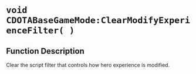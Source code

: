 # `void CDOTABaseGameMode:ClearModifyExperienceFilter( )`
## Function Description
Clear the script filter that controls how hero experience is modified.
